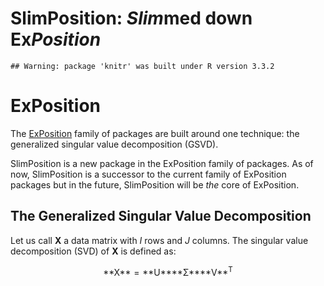 SlimPosition: *Slim*med down Ex*Position*
================

<!-- 

-->
    ## Warning: package 'knitr' was built under R version 3.3.2

ExPosition
==========

The [ExPosition](https://cran.r-project.org/web/packages/ExPosition/index.html) family of packages are built around one technique: the generalized singular value decomposition (GSVD).

SlimPosition is a new package in the ExPosition family of packages. As of now, SlimPosition is a successor to the current family of ExPosition packages but in the future, SlimPosition will be *the* core of ExPosition.

The Generalized Singular Value Decomposition
--------------------------------------------

Let us call **X** a data matrix with *I* rows and *J* columns. The singular value decomposition (SVD) of **X** is defined as:
<center>
**X** = **U****Σ****V**<sup>T</sup>
</center>
